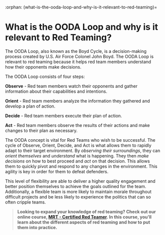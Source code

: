 :orphan:
(what-is-the-ooda-loop-and-why-is-it-relevant-to-red-teaming)=
# What is the OODA Loop and why is it relevant to Red Teaming?

The OODA Loop, also known as the Boyd Cycle, is a decision-making process created by U.S. Air Force Colonel John Boyd. The OODA Loop is relevant to red teaming because it helps red team members understand how their opponents make decisions.

The OODA Loop consists of four steps:

**Observe** - Red team members watch their opponents and gather information about their capabilities and intentions.

**Orient** - Red team members analyze the information they gathered and develop a plan of action.

**Decide** - Red team members execute their plan of action.

**Act** - Red team members observe the results of their actions and make changes to their plan as necessary.

The OODA concept is vital for Red Teams who wish to be successful. The cycle of Observe, Orient, Decide, and Act is what allows them to rapidly adapt to their target environment. By *observing their surroundings*, they can *orient themselves* and *understand* what is happening. They then *make decisions* on how to best proceed and *act* on that decision. This allows them to quickly pivot and respond to any changes in the environment. This agility is key in order for them to defeat defenders.

This level of flexibility are able to deliver a higher quality engagement and better position themselves to achieve the goals outlined for the team. Additionally, a flexible team is more likely to maintain morale throughout difficult projects and be less likely to experience the politics that can so often cripple teams.

> **Looking to expand your knowledge of red teaming? Check out our online course, [MRT - Certified Red Teamer](https://www.mosse-institute.com/certifications/mrt-certified-red-teamer.html). In this course, you'll learn about the different aspects of red teaming and how to put them into practice.**